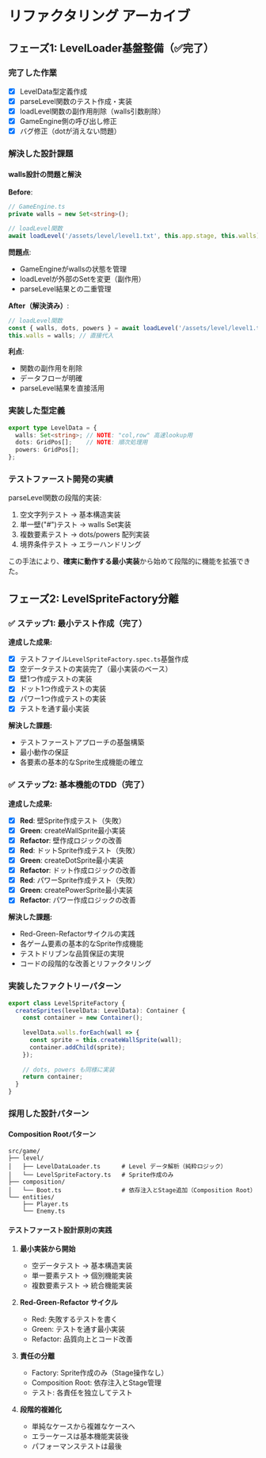 # リファクタリング アーカイブ

## フェーズ1: LevelLoader基盤整備（✅完了）

### 完了した作業
- [x] LevelData型定義作成
- [x] parseLevel関数のテスト作成・実装
- [x] loadLevel関数の副作用削除（walls引数削除）
- [x] GameEngine側の呼び出し修正
- [x] バグ修正（dotが消えない問題）

### 解決した設計課題

#### walls設計の問題と解決
**Before**:
```typescript
// GameEngine.ts
private walls = new Set<string>();

// loadLevel関数
await loadLevel('/assets/level/level1.txt', this.app.stage, this.walls);
```

**問題点**:
- GameEngineがwallsの状態を管理
- loadLevelが外部のSetを変更（副作用）
- parseLevel結果との二重管理

**After（解決済み）**:
```typescript
// loadLevel関数
const { walls, dots, powers } = await loadLevel('/assets/level/level1.txt', this.app.stage);
this.walls = walls; // 直接代入
```

**利点**:
- 関数の副作用を削除
- データフローが明確  
- parseLevel結果を直接活用

### 実装した型定義
```typescript
export type LevelData = {
  walls: Set<string>; // NOTE: "col,row" 高速lookup用
  dots: GridPos[];    // NOTE: 順次処理用
  powers: GridPos[];
};
```

### テストファースト開発の実績
parseLevel関数の段階的実装:
1. 空文字列テスト → 基本構造実装
2. 単一壁("#")テスト → walls Set実装
3. 複数要素テスト → dots/powers 配列実装
4. 境界条件テスト → エラーハンドリング

この手法により、**確実に動作する最小実装**から始めて段階的に機能を拡張できた。

## フェーズ2: LevelSpriteFactory分離

### ✅ ステップ1: 最小テスト作成（完了）
**達成した成果:**
- [x] テストファイル`LevelSpriteFactory.spec.ts`基盤作成
- [x] 空データテストの実装完了（最小実装のベース）
- [x] 壁1つ作成テストの実装
- [x] ドット1つ作成テストの実装
- [x] パワー1つ作成テストの実装
- [x] テストを通す最小実装

**解決した課題:**
- テストファーストアプローチの基盤構築
- 最小動作の保証
- 各要素の基本的なSprite生成機能の確立

### ✅ ステップ2: 基本機能のTDD（完了）
**達成した成果:**
- [x] **Red**: 壁Sprite作成テスト（失敗）
- [x] **Green**: createWallSprite最小実装
- [x] **Refactor**: 壁作成ロジックの改善
- [x] **Red**: ドットSprite作成テスト（失敗）
- [x] **Green**: createDotSprite最小実装
- [x] **Refactor**: ドット作成ロジックの改善
- [x] **Red**: パワーSprite作成テスト（失敗）
- [x] **Green**: createPowerSprite最小実装
- [x] **Refactor**: パワー作成ロジックの改善

**解決した課題:**
- Red-Green-Refactorサイクルの実践
- 各ゲーム要素の基本的なSprite作成機能
- テストドリブンな品質保証の実現
- コードの段階的な改善とリファクタリング

### 実装したファクトリーパターン
```typescript
export class LevelSpriteFactory {
  createSprites(levelData: LevelData): Container {
    const container = new Container();
    
    levelData.walls.forEach(wall => {
      const sprite = this.createWallSprite(wall);
      container.addChild(sprite);
    });
    
    // dots, powers も同様に実装
    return container;
  }
}
```

### 採用した設計パターン

#### Composition Rootパターン
```
src/game/
├── level/
│   ├── LevelDataLoader.ts      # Level データ解析（純粋ロジック）
│   └── LevelSpriteFactory.ts   # Sprite作成のみ
├── composition/
│   └── Boot.ts                 # 依存注入とStage追加（Composition Root）
└── entities/
    ├── Player.ts
    └── Enemy.ts
```

#### テストファースト設計原則の実践

1. **最小実装から開始**
   - 空データテスト → 基本構造実装
   - 単一要素テスト → 個別機能実装
   - 複数要素テスト → 統合機能実装

2. **Red-Green-Refactor サイクル**
   - Red: 失敗するテストを書く
   - Green: テストを通す最小実装
   - Refactor: 品質向上とコード改善

3. **責任の分離**
   - Factory: Sprite作成のみ（Stage操作なし）
   - Composition Root: 依存注入とStage管理
   - テスト: 各責任を独立してテスト

4. **段階的複雑化**
   - 単純なケースから複雑なケースへ
   - エラーケースは基本機能実装後
   - パフォーマンステストは最後